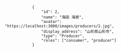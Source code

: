                 {
                    "id": 2,
                    "name": "海田 海男",
                    "avatar": "https://localhost:3000/images/producers/2.jpg",
                    "display_address": "山形県山形市",
                    "type": "Producer",
                    "roles": ["consumer", "producer"]
                }